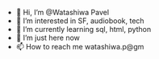- 👋 Hi, I’m @Watashiwa Pavel
- 👀 I’m interested in SF, audiobook, tech
- 🌱 I’m currently learning sql, html, python
- 💞️ I’m just here now 
- 📫 How to reach me watashiwa.p@gm

<!---
WatashiwaP/WatashiwaP is a ✨ special ✨ repository because its `README.md` (this file) appears on your GitHub profile.
You can click the Preview link to take a look at your changes.
--->
